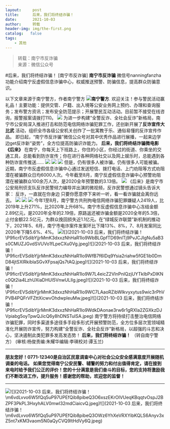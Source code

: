 ```yaml
---
layout:     post
title:      后来，我们将终结诈骗！
date:       2021-10-03
author:     转载
header-img: img/the-first.png
catalog:   false
tags:
    - 其他
---
```


<blockquote><p>转载：南宁市反诈骗<br>
来源：微信公众号</p></blockquote>

#后来，我们将终结诈骗！
[南宁市反诈骗]
**南宁市反诈骗**
微信号nanningfanzha
功能介绍南宁反虚假信息诈骗中心，权威推送预警、防骗信息，提高群众防骗意识。

以下文章来源于南宁警方，作者南宁警方
![](http://wx.qlogo.cn/mmhead/Q3auHgzwzM4GbPAsaXUjRNj7b3qicZbC9VBvbTYo3fy3ynM7oXb0KDw/0)**南宁警方**.
欢迎关注！参与警民活动赢礼品！主要功能：提供交管、户籍、出入境等公安业务网上预约、办理和查询服务；发布警方资讯；发布安全防范提示；开展警民互动活动。目前暂不接受在线咨询，报警报案请拨打110。
![]({{site.baseurl}}/postimg/m6vdLvvo6W5iaqtFlbC2aKtxz0cgAUufMCLNZjTFq3atj7KNzA5jndiaFCUL151ExlvRyBicqsE2ibqpx1OibZrS54A.gif)
为进一步构建“全警反诈、全社会反诈”新格局，南宁市公安局深入推进打击和防范电信网络诈骗犯罪工作，还创新开展了**反诈宣传大比武**
活动，组织全市各级公安机关创作了一批寓教于乐、通俗易懂的反诈宣传作品。
即日起，“南宁市反诈骗”微信公众号对其中优秀作品进行展播，一起来边学边get反诈新“姿势”，全方位提高防骗识诈能力。
****后来，我们将终结诈骗******微电影《后来》**
在南宁，你每天上下班路上，你住的小区，你经过的街道、你乘坐的交通工具，总能看到防诈宣传；你在进行各种网络社交以及网上娱乐时，总能遇到各种防诈宣传推送……
![]({{site.baseurl}}/postimg/P9ficrEVSdibYjjrMmK3dxxzNhHaR1Io9WFvctUdWFrPy2lAqibUGNnGKlXBH81Xt4Em7o6ASUqR6sMicITrr9XSIA.jpeg)
![]({{site.baseurl}}/postimg/P9ficrEVSdibYjjrMmK3dxxzNhHaR1Io9WiakEgib7uUGUqiaUvEqUsSiavxnUNXbaSEiaJkYtPfTSOMxibVuWJLoP8B3Q.jpeg)
![]({{site.baseurl}}/postimg/P9ficrEVSdibYjjrMmK3dxxzNhHaR1Io9W0FWne94qibia1xqjnntOyDrlsNVMpSB8AfBYOHDtia1E8oJernyaFF7rQ.jpeg)
但是，仍有很多人被诈骗，仍有很多人可能被骗。
近期，南宁市反虚假信息诈骗中心通过发送短信、拨打电话、上门劝阻等方式劝阻潜在被骗群众日均6000人次。今年截至8月，南宁反虚假信息诈骗中心预警劝阻潜在被骗群众100余万人次，是2020全年预警数的3.13倍。
![]({{site.baseurl}}/postimg/P9ficrEVSdibYjjrMmK3dxxzNhHaR1Io9WAIW8xZOlrDnLLtLgjljbZXnZG4DWEv2jhMk6q1g2rP6ISPKsNfZXnw.png)
《后来》是南宁市公安局刑侦支队反诈民警倾力编导并出演的微视频，反诈民警想通过镜头告诉大家：
反诈，一直就在你身边
只要你愿意停下来听一听，看一看诈骗就会离你远去。
![]({{site.baseurl}}/postimg/P9ficrEVSdibYjjrMmK3dxxzNhHaR1Io9WbtBHJKwa0t0eAjkNWzPlibfX1ZxCwRIkQ96Zo2Us6yf24CiarPAesvKQ.jpeg)
![]({{site.baseurl}}/postimg/Ljib4So7yuWhrypMYO9PGlB0BqwJBKriby3JN5iastJBtdF0soVjXGxPUic0oBYzjFBziakcfgnLN8r5iaGQc469meJQ.png)
![]({{site.baseurl}}/postimg/P9ficrEVSdibYjjrMmK3dxxzNhHaR1Io9WJBDgEKtOoqgoAPicw4L7qDrokJJdgtib1ZceA4sgAw5Yg7NuyVhmN2Qg.jpeg)
今年1至8月，南宁警方共刑拘电信网络诈骗犯罪嫌疑人2419人，比2019年上升271%，比2020年上升68%。南宁市反虚假信息诈骗中心冻结金额2.89亿元，是2020年全年的2.19倍，原路返还被诈骗金额是2020全年的5.3倍，止付金额22.5亿元，为群众挽回损失近1.1亿元。在“绿城反诈联盟”新机制的推动下，2021年5、6月，南宁市电诈案件发案环比下降13%、8%，7、8月发案同比2020年下降5.6%、4%。
![]({{site.baseurl}}/postimg/P9ficrEVSdibYjjrMmK3dxxzNhHaR1Io9WEHNuaxqvvDJRZWPSMoibJFkJnz8Pb32DDCTpxd46ZrsOqHUwpot9BKg.jpeg)![](2021-10-03
后来，我们将终结诈骗！\\P9ficrEVSdibYjjrMmK3dxxzNhHaR1Io9WbBLGpfTD69nlTj9PvJCJIgNu5aB3s0CMUZJGvdSVUVo1fLpeCXu0Vg.jpeg)![](2021-10-03
后来，我们将终结诈骗！\\P9ficrEVSdibYjjrMmK3dxxzNhHaR1Io9WfB7f6IDq9Ysia2riahw5fGE1ib0DmD84jtSXlRkiblaSGvXFpsajQs7tAQ.jpeg)![](2021-10-03
后来，我们将终结诈骗！\\P9ficrEVSdibYjjrMmK3dxxzNhHaR1Io9W7L4eicZ2VlnPnIQzjUYTkIbPxDIKNc0Qt2ia4LzhUXiaDHUl5VnwULllg.jpeg)![](2021-10-03
后来，我们将终结诈骗！\\P9ficrEVSdibYjjrMmK3dxxzNhHaR1Io9WC7LAaoRZibWlkvyxytus9wic3rPhVPVB4PQFrVFZttXicwvOhdwpIeuMw.jpeg)![](2021-10-03
后来，我们将终结诈骗！\\P9ficrEVSdibYjjrMmK3dxxzNhHaR1Io9WdkDAonae3rw6r1gRXIa2ZGXkzDJVpiabg5oyTpwQJicQ6y8hDNSTulSA.jpeg)
南宁警方将持续打击整治电信网络诈骗犯罪，同时多渠道多途径多手段多形式开展预警防范，全方位多层次宽领域精准化开展防诈宣传，努力构建“全警反诈、全社会反诈”新格局，以超强的斗志和决心，坚决遏制此类犯罪多发高发态势！
**后来，我们将终结诈骗！**
（转自南宁警方）
(审核:杨俊责编:朱耀华编辑:李瑛校对:谭玉兰)
***
******朋友您好！0771-12340是****自治区民意调查中心对社会公众安全感满意度开展随机调查的电话。**
**如果您觉得南宁公安民警、辅警的努力和付出值得肯定，请在接到来电时给予我们公正的评价！您的十分满意是我们奋斗的目标，您的支持将激励我们不断改进工作，提升服务！感谢您的帮助，欢迎您的监督！**
****
![]({{site.baseurl}}/postimg/m6vdLvvo6W5fQq5uP97UPEfQib8pibeQ3OIeVDxD23H3A2hshm9VPKwY5lU5bLvcdcrPes5XplD3ibsbDFZwyKDqA.jpeg)![](2021-10-03
后来，我们将终结诈骗！\\m6vdLvvo6W5fQq5uP97UPEfQib8pibeQ3O6xszEKrOIVUeqKBqqtvOspJ2BZPF3PkPL3HxyhALV0mwl32mdCiaicvQ.jpeg)![](2021-10-03
后来，我们将终结诈骗！\\m6vdLvvo6W5fQq5uP97UPEfQib8pibeQ3OWz6YhXeVRXYibKQLS6Anyv3xZ5nt7xKM3vaom5N0aQyCVQ9ltHdVy6Q.jpeg)
